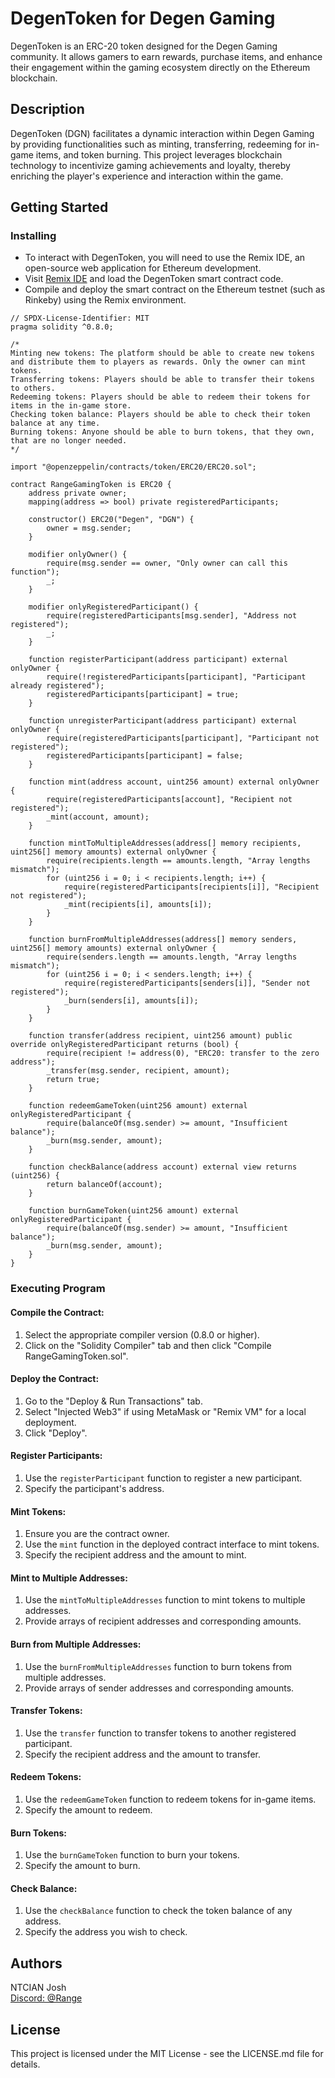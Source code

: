 # DegenToken for Degen Gaming

DegenToken is an ERC-20 token designed for the Degen Gaming community. It allows gamers to earn rewards, purchase items, and enhance their engagement within the gaming ecosystem directly on the Ethereum blockchain.

## Description

DegenToken (DGN) facilitates a dynamic interaction within Degen Gaming by providing functionalities such as minting, transferring, redeeming for in-game items, and token burning. This project leverages blockchain technology to incentivize gaming achievements and loyalty, thereby enriching the player's experience and interaction within the game.

## Getting Started

### Installing

* To interact with DegenToken, you will need to use the Remix IDE, an open-source web application for Ethereum development.
* Visit [Remix IDE](https://remix.ethereum.org) and load the DegenToken smart contract code.
* Compile and deploy the smart contract on the Ethereum testnet (such as Rinkeby) using the Remix environment.

```solidity
// SPDX-License-Identifier: MIT
pragma solidity ^0.8.0;

/*
Minting new tokens: The platform should be able to create new tokens and distribute them to players as rewards. Only the owner can mint tokens.
Transferring tokens: Players should be able to transfer their tokens to others.
Redeeming tokens: Players should be able to redeem their tokens for items in the in-game store.
Checking token balance: Players should be able to check their token balance at any time.
Burning tokens: Anyone should be able to burn tokens, that they own, that are no longer needed.
*/

import "@openzeppelin/contracts/token/ERC20/ERC20.sol";

contract RangeGamingToken is ERC20 {
    address private owner;
    mapping(address => bool) private registeredParticipants;

    constructor() ERC20("Degen", "DGN") {
        owner = msg.sender;
    }

    modifier onlyOwner() {
        require(msg.sender == owner, "Only owner can call this function");
        _;
    }

    modifier onlyRegisteredParticipant() {
        require(registeredParticipants[msg.sender], "Address not registered");
        _;
    }

    function registerParticipant(address participant) external onlyOwner {
        require(!registeredParticipants[participant], "Participant already registered");
        registeredParticipants[participant] = true;
    }

    function unregisterParticipant(address participant) external onlyOwner {
        require(registeredParticipants[participant], "Participant not registered");
        registeredParticipants[participant] = false;
    }

    function mint(address account, uint256 amount) external onlyOwner {
        require(registeredParticipants[account], "Recipient not registered");
        _mint(account, amount);
    }

    function mintToMultipleAddresses(address[] memory recipients, uint256[] memory amounts) external onlyOwner {
        require(recipients.length == amounts.length, "Array lengths mismatch");
        for (uint256 i = 0; i < recipients.length; i++) {
            require(registeredParticipants[recipients[i]], "Recipient not registered");
            _mint(recipients[i], amounts[i]);
        }
    }

    function burnFromMultipleAddresses(address[] memory senders, uint256[] memory amounts) external onlyOwner {
        require(senders.length == amounts.length, "Array lengths mismatch");
        for (uint256 i = 0; i < senders.length; i++) {
            require(registeredParticipants[senders[i]], "Sender not registered");
            _burn(senders[i], amounts[i]);
        }
    }

    function transfer(address recipient, uint256 amount) public override onlyRegisteredParticipant returns (bool) {
        require(recipient != address(0), "ERC20: transfer to the zero address");
        _transfer(msg.sender, recipient, amount);
        return true;
    }

    function redeemGameToken(uint256 amount) external onlyRegisteredParticipant {
        require(balanceOf(msg.sender) >= amount, "Insufficient balance");
        _burn(msg.sender, amount);
    }

    function checkBalance(address account) external view returns (uint256) {
        return balanceOf(account);
    }

    function burnGameToken(uint256 amount) external onlyRegisteredParticipant {
        require(balanceOf(msg.sender) >= amount, "Insufficient balance");
        _burn(msg.sender, amount);
    }
}

```
### Executing Program

#### Compile the Contract:

1. Select the appropriate compiler version (0.8.0 or higher).
2. Click on the "Solidity Compiler" tab and then click "Compile RangeGamingToken.sol".

#### Deploy the Contract:

1. Go to the "Deploy & Run Transactions" tab.
2. Select "Injected Web3" if using MetaMask or "Remix VM" for a local deployment.
3. Click "Deploy".

#### Register Participants:

1. Use the `registerParticipant` function to register a new participant.
2. Specify the participant's address.

#### Mint Tokens:

1. Ensure you are the contract owner.
2. Use the `mint` function in the deployed contract interface to mint tokens.
3. Specify the recipient address and the amount to mint.

#### Mint to Multiple Addresses:

1. Use the `mintToMultipleAddresses` function to mint tokens to multiple addresses.
2. Provide arrays of recipient addresses and corresponding amounts.

#### Burn from Multiple Addresses:

1. Use the `burnFromMultipleAddresses` function to burn tokens from multiple addresses.
2. Provide arrays of sender addresses and corresponding amounts.

#### Transfer Tokens:

1. Use the `transfer` function to transfer tokens to another registered participant.
2. Specify the recipient address and the amount to transfer.

#### Redeem Tokens:

1. Use the `redeemGameToken` function to redeem tokens for in-game items.
2. Specify the amount to redeem.

#### Burn Tokens:

1. Use the `burnGameToken` function to burn your tokens.
2. Specify the amount to burn.

#### Check Balance:

1. Use the `checkBalance` function to check the token balance of any address.
2. Specify the address you wish to check.

## Authors

NTCIAN Josh  
[Discord: @Range](https://discordapp.com/users/Range#4932)

## License

This project is licensed under the MIT License - see the LICENSE.md file for details.

